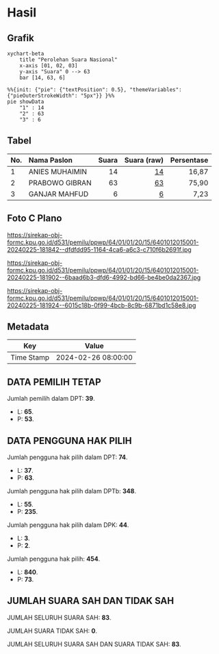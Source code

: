 # Hasil

## Grafik

```mermaid
xychart-beta
    title "Perolehan Suara Nasional"
    x-axis [01, 02, 03]
    y-axis "Suara" 0 --> 63
    bar [14, 63, 6]
```

```mermaid
%%{init: {"pie": {"textPosition": 0.5}, "themeVariables": {"pieOuterStrokeWidth": "5px"}} }%%
pie showData
    "1" : 14
    "2" : 63
    "3" : 6
```

## Tabel

| No. | Nama Paslon    | Suara | Suara (raw) | Persentase |
|:--- |:-------------- | -----:| -----------:| ----------:|
| 1   | ANIES MUHAIMIN | 14    | [14][p-1]   | 16,87      |
| 2   | PRABOWO GIBRAN | 63    | [63][p-2]   | 75,90      |
| 3   | GANJAR MAHFUD  | 6     | [6][p-3]    | 7,23       |


[p-1]: https://github.com/gigit-pemilu/pemilu-2024/blob/main/pilpres/hitung-suara/sub/64-kalimantan-timur/sub/01-paser/sub/01-batu-sopang/sub/2015-rantau-buta/sub/001-tps/sub/paslon-1.txt
[p-2]: https://github.com/gigit-pemilu/pemilu-2024/blob/main/pilpres/hitung-suara/sub/64-kalimantan-timur/sub/01-paser/sub/01-batu-sopang/sub/2015-rantau-buta/sub/001-tps/sub/paslon-2.txt
[p-3]: https://github.com/gigit-pemilu/pemilu-2024/blob/main/pilpres/hitung-suara/sub/64-kalimantan-timur/sub/01-paser/sub/01-batu-sopang/sub/2015-rantau-buta/sub/001-tps/sub/paslon-3.txt

## Foto C Plano

https://sirekap-obj-formc.kpu.go.id/d531/pemilu/ppwp/64/01/01/20/15/6401012015001-20240225-181842--dfdfdd95-1164-4ca6-a6c3-c710f6b2691f.jpg

https://sirekap-obj-formc.kpu.go.id/d531/pemilu/ppwp/64/01/01/20/15/6401012015001-20240225-181902--6baad6b3-dfd6-4992-bd66-be4be0da2367.jpg

https://sirekap-obj-formc.kpu.go.id/d531/pemilu/ppwp/64/01/01/20/15/6401012015001-20240225-181924--6015c18b-0f99-4bcb-8c9b-6871bd1c58e8.jpg


## Metadata

| Key        | Value               |
| ---------- | ------------------- |
| Time Stamp | 2024-02-26 08:00:00 |


## DATA PEMILIH TETAP

Jumlah pemilih dalam DPT: **39**.
 * L: **65**.
 * P: **53**.

## DATA PENGGUNA HAK PILIH

Jumlah pengguna hak pilih dalam DPT: **74**.
 * L: **37**.
 * P: **63**.

Jumlah pengguna hak pilih dalam DPTb: **348**.
 * L: **55**.
 * P: **235**.

Jumlah pengguna hak pilih dalam DPK: **44**.
 * L: **3**.
 * P: **2**.

Jumlah pengguna hak pilih: **454**.
 * L: **840**.
 * P: **73**.

## JUMLAH SUARA SAH DAN TIDAK SAH

JUMLAH SELURUH SUARA SAH: **83**.

JUMLAH SUARA TIDAK SAH: **0**.

JUMLAH SELURUH SUARA SAH DAN SUARA TIDAK SAH: **83**.


